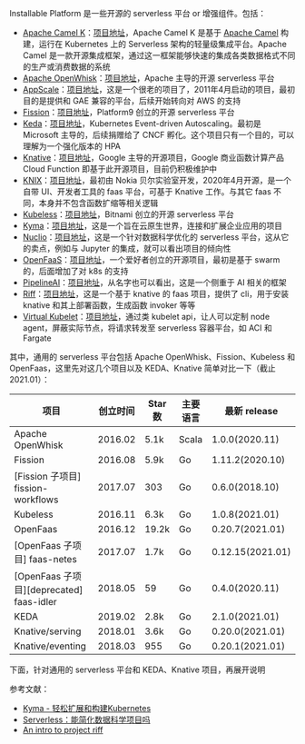 Installable Platform 是一些开源的 serverless 平台 or 增强组件。包括：

* [Apache Camel K](https://camel.apache.org/)：[项目地址](https://github.com/apache/camel-k)，Apache Camel K 是基于 [Apache Camel](https://github.com/apache/camel) 构建，运行在 Kubernetes 上的 Serverless 架构的轻量级集成平台。Apache Camel 是一款开源集成框架，通过这一框架能够快速的集成各类数据格式不同的生产或消费数据的系统
* [Apache OpenWhisk](https://openwhisk.apache.org/)：[项目地址](https://github.com/apache/openwhisk)，Apache 主导的开源 serverless 平台
* [AppScale](https://www.appscale.com/)：[项目地址](https://www.appscale.com/)，这是一个很老的项目了，2011年4月启动的项目，最初目的是提供和 GAE 兼容的平台，后续开始转向对 AWS 的支持
* [Fission](https://fission.io/)：[项目地址](https://github.com/fission/fission)，Platform9 创立的开源 serverless 平台
* [Keda](https://keda.sh/)：[项目地址](https://github.com/kedacore/keda)，Kubernetes Event-driven Autoscaling。最初是 Microsoft 主导的，后续捐赠给了 CNCF 孵化。这个项目只有一个目的，可以理解为一个强化版本的 HPA
* [Knative](https://github.com/knative/docs/)：[项目地址](https://github.com/knative/serving)，Google 主导的开源项目，Google 商业函数计算产品 Cloud Function 即基于此开源项目，目前仍积极维护中
* [KNIX](https://knix.io/)：[项目地址](https://github.com/knix-microfunctions/knix)，最初由 Nokia 贝尔实验室开发，2020年4月开源，是一个自带 UI、开发者工具的 faas 平台，可基于 Knative 工作。与其它 faas 不同，本身并不包含函数扩缩等相关逻辑
* [Kubeless](https://kubeless.io/)：[项目地址](https://github.com/kubeless/kubeless)，Bitnami 创立的开源 serverless 平台
* [Kyma](https://kyma-project.io/)：[项目地址](https://github.com/kyma-project/kyma)，这是一个旨在云原生世界，连接和扩展企业应用的项目
* [Nuclio](https://nuclio.io/)：[项目地址](https://github.com/nuclio/nuclio)，这是一个针对数据科学优化的 serverless 平台，这从它的卖点，例如与 Jupyter 的集成，就可以看出项目的倾向性
* [OpenFaaS](https://www.openfaas.com/)：[项目地址](https://github.com/openfaas/faas)，一个爱好者创立的开源项目，最初是基于 swarm 的，后面增加了对 k8s 的支持
* [PipelineAI](https://pipeline.ai/)：[项目地址](https://github.com/pipelineai/pipeline)，从名字也可以看出，这是一个侧重于 AI 相关的框架
* [Riff](https://projectriff.io/)：[项目地址](https://github.com/projectriff/riff)，这是一个基于 knative 的 faas 项目，提供了 cli，用于安装 knative 和其上部署函数，生成函数 invoker 等等
* [Virtual Kubelet](https://github.com/virtual-kubelet)：[项目地址](https://github.com/virtual-kubelet/virtual-kubelet)，通过类 kubelet api，让人可以定制 node agent，屏蔽实际节点，将请求转发至 serverless 容器平台，如 ACI 和 Fargate

其中，通用的 serverless 平台包括 Apache OpenWhisk、Fission、Kubeless 和 OpenFaas，这里先对这几个项目以及 KEDA、Knative 简单对比一下（截止 2021.01）：

| 项目 | 创立时间 | Star 数 | 主要语言 | 最新 release |
|-----|---------|--------|---------|------------- |
| Apache OpenWhisk | 2016.02 | 5.1k | Scala | 1.0.0(2020.11) |
| Fission | 2016.08 | 5.9k | Go | 1.11.2(2020.10) |
| [Fission 子项目] fission-workflows | 2017.07 | 303 | Go | 0.6.0(2018.10) |
| Kubeless | 2016.11 | 6.3k | Go | 1.0.8(2021.01) |
| OpenFaas | 2016.12 | 19.2k | Go | 0.20.7(2021.01) |
| [OpenFaas 子项目] faas-netes | 2017.07 | 1.7k | Go | 0.12.15(2021.01) |
| [OpenFaas 子项目][deprecated] faas-idler | 2018.05 | 59 | Go | 0.4.0(2020.11) |
| KEDA | 2019.02 | 2.8k | Go | 2.1.0(2021.01) |
| Knative/serving | 2018.01 | 3.6k | Go | 0.20.0(2021.01) |
| Knative/eventing | 2018.03 | 955 | Go | 0.20.1(2021.01) |

下面，针对通用的 serverless 平台和 KEDA、Knative 项目，再展开说明

参考文献：

* [Kyma - 轻松扩展和构建Kubernetes](https://cloud.tencent.com/developer/article/1548611)
* [Serverless：能简化数据科学项目吗](https://www.shangyexinzhi.com/article/177835.html)
* [An intro to project riff](https://files.gotocon.com/uploads/slides/conference_12/647/original/Eric%20BOTTARD%20-%20An%20intro%20to%20project%20riff.pdf)
